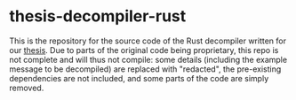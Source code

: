 # thesis-decompiler-rust
This is the repository for the source code of the Rust decompiler written for our [thesis](http://urn.kb.se/resolve?urn=urn:nbn:se:liu:diva-195552). Due to parts of the original code being proprietary, this repo is not complete and will thus not compile: some details (including the example message to be decompiled) are replaced with "redacted", the pre-existing dependencies are not included, and some parts of the code are simply removed.
